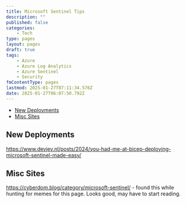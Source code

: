 ```yaml
---
title: Microsoft Sentinel Tips
description: ""
published: false
categories:
    - Tech
type: pages
layout: pages
draft: true
tags:
    - Azure
    - Azure Log Analytics
    - Azure Sentinel
    - Security
fmContentType: pages
lastmod: 2025-01-27T07:11:34.576Z
date: 2025-01-27T06:07:50.792Z
---
```


<!--- cSpell:disable --->
* [New Deployments](#new-deployments)
* [Misc Sites](#misc-sites)
<!--- cSpell:enable --->

## New Deployments

<https://www.devjev.nl/posts/2024/you-had-me-at-bicep-deploying-microsoft-sentinel-made-easy/>

## Misc Sites

<https://cyberdom.blog/category/microsoft-sentinel/> - found this while hunting for memes for this page. Looks good, may have to start reading.
